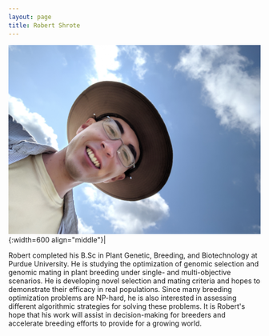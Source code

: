 ```yaml
---
layout: page
title: Robert Shrote
---
```


![Robert Shrote](/images/People_Images/robertshrote.jpg){:width=600 align="middle"}|

Robert completed his B.Sc in Plant Genetic, Breeding, and Biotechnology at Purdue University. He is studying the optimization of genomic selection and genomic mating in plant breeding under single- and multi-objective scenarios. He is developing novel selection and mating criteria and hopes to demonstrate their efficacy in real populations. Since many breeding optimization problems are NP-hard, he is also interested in assessing different algorithmic strategies for solving these problems. It is Robert's hope that his work will assist in decision-making for breeders and accelerate breeding efforts to provide for a growing world.


